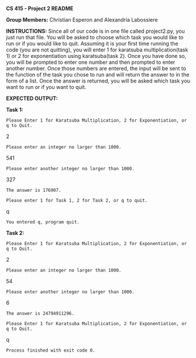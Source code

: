 **CS 415 - Project 2 README**

**Group Members:** Christian Esperon and Alexandria Labossiere

**INSTRUCTIONS:**
Since all of our code is in one file called project2.py, you just run that file.
You will be asked to choose which task you would like to run or if you would
like to quit. Assuming it is your first time running the code (you are not
quitting), you will enter 1 for karatsuba multiplication(task 1) or 2 for
exponentiation using karatsuba(task 2). Once you have done so, you will be prompted
to enter one number and then prompted to enter another number. Once those numbers
are entered, the input will be sent to the function of the task you chose to run
and will return the answer to in the form of a list. Once the answer is returned,
you will be asked which task you want to run or if you want to quit.

**EXPECTED OUTPUT:**

**Task 1:**

`Please Enter 1 for Karatsuba Multiplication, 2 for Exponentiation, or q to Quit.`

2

`Please enter an integer no larger than 1000.`

541

`Please enter another integer no larger than 1000.`

327

`The answer is 176907.`

`Please enter 1 for Task 1, 2 for Task 2, or q to quit.`

q

`You entered q, program quit.`


**Task 2:**

`Please Enter 1 for Karatsuba Multiplication, 2 for Exponentiation, or q to Quit.`

2

`Please enter an integer no larger than 1000.`

54

`Please enter another integer no larger than 1000.`

6


`The answer is 24794911296.`

`Please Enter 1 for Karatsuba Multiplication, 2 for Exponentiation, or q to Quit.`

q

`Process finished with exit code 0.`